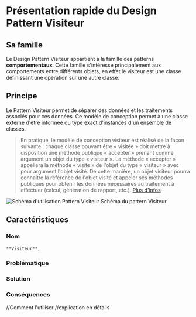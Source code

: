 # Présentation rapide du Design Pattern Visiteur

## Sa famille

Le Design Pattern Visiteur appartient à la famille des patterns **comportementaux**. Cette famille s'intéresse principalement aux comportements entre différents objets, en effet le visiteur est une classe définissant une opération sur une autre classe.

## Principe
 
Le Pattern Visiteur permet de séparer des données et les traitements associés pour ces données. Ce modèle de conception permet à une classe externe d'être informée du type exact d'instances d'un ensemble de classes.

> En pratique, le modèle de conception visiteur est réalisé de la façon suivante : chaque classe pouvant être « visitée » doit mettre à disposition une méthode publique « accepter » prenant comme argument un objet du type « visiteur ». La méthode « accepter » appellera la méthode « visite » de l'objet du type « visiteur » avec pour argument l'objet visité. De cette manière, un objet visiteur pourra connaître la référence de l'objet visité et appeler ses méthodes publiques pour obtenir les données nécessaires au traitement à effectuer (calcul, génération de rapport, etc.). [Plus d'infos](https://fr.wikipedia.org/wiki/Visiteur_(patron_de_conception))

![Schéma d'utilisation Pattern Visiteur](https://upload.wikimedia.org/wikipedia/commons/f/fc/Visitorpattern.png)
Schéma du pattern Visiteur

## Caractéristiques

### Nom
    **Visiteur**, 
    
### Problématique

### Solution

### Conséquences

//Comment l'utiliser 
  //explication en détails
